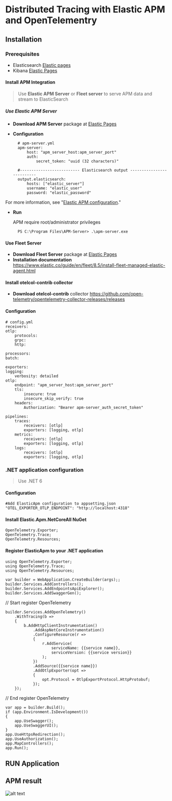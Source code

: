 ﻿# Distributed Tracing with Elastic APM and OpenTelementry
## **Installation**
### **Prerequisites**
* Elasticsearch [Elastic pages](https://www.elastic.co/guide/en/elasticsearch/reference/8.5/docker.html)
* Kibana [Elastic Pages](https://www.elastic.co/guide/en/kibana/8.5/docker.html)
#### **Install APM Integration**
> Use **Elastic APM Server** or **Fleet server** to serve APM data and stream to ElasticSearch
##### **Use Elastic APM Server**
* **Download APM Server** package at [Elastic Pages](https://www.elastic.co/downloads/past-releases/apm-server-8-5-3)
* **Configuration**



        # apm-server.yml
        apm-server:
            host: "apm_server_host:apm_server_port"
            auth:
                secret_token: "uuid (32 characters)"

        #-------------------------- Elasticsearch output --------------------------
        output.elasticsearch:
            hosts: ["elastic_server"]
            username: "elastic_user"
            password: "elastic_password"

For more information, see "[Elastic APM configuration](https://www.elastic.co/guide/en/apm/guide/8.5/configuration-process.html)."

* **Run**
    
    APM require root/administrator privileges

        PS C:\Program Files\APM-Server> .\apm-server.exe

#### **Use Fleet Server**

* **Download Fleet Server** package at [Elastic Pages](https://artifacts.elastic.co/downloads/beats/elastic-agent/elastic-agent-8.5.3-windows-x86_64.zip)
* **Installation documentation** https://www.elastic.co/guide/en/fleet/8.5/install-fleet-managed-elastic-agent.html

#### **Install otelcol-contrib collector**
* **Download otelcol-contrib** collector https://github.com/open-telemetry/opentelemetry-collector-releases/releases
#### **Configuration**
    # config.yml
    receivers:
    otlp:
        protocols:
        grpc:
        http:

    processors:
    batch:

    exporters:
    logging:
        verbosity: detailed
    otlp:
        endpoint: "apm_server_host:apm_server_port"
        tls:
            insecure: true
            insecure_skip_verify: true
        headers:
            Authorization: "Bearer apm-server_auth_secret_token"

    pipelines:
        traces:
            receivers: [otlp]
            exporters: [logging, otlp]
        metrics:
            receivers: [otlp]
            exporters: [logging, otlp]
        logs:
            receivers: [otlp]
            exporters: [logging, otlp]

### **.NET application configuration**
> Use .NET 6
#### **Configuration**
    #Add ElasticApm configuration to appsetting.json
    "OTEL_EXPORTER_OTLP_ENDPOINT": "http://localhost:4318"

#### **Install Elastic.Apm.NetCoreAll** NuGet
    OpenTelemetry.Exporter;
    OpenTelemetry.Trace;
    OpenTelemetry.Resources;

#### **Register** ElasticApm to your .NET application
    using OpenTelemetry.Exporter;
    using OpenTelemetry.Trace;
    using OpenTelemetry.Resources;

    var builder = WebApplication.CreateBuilder(args);;
    builder.Services.AddControllers();
    builder.Services.AddEndpointsApiExplorer();
    builder.Services.AddSwaggerGen();

// Start register OpenTelemetry 

    builder.Services.AddOpenTelemetry()
        .WithTracing(b =>
        {
            b.AddHttpClientInstrumentation()
                .AddAspNetCoreInstrumentation()
                .ConfigureResource(r =>
                {
                    r.AddService(
                        serviceName: {{service name}},
                        serviceVersion: {{service version}}
                    );
                })
                .AddSource({{service name}})
                .AddOtlpExporter(opt =>
                {
                    opt.Protocol = OtlpExportProtocol.HttpProtobuf;
                });
        });
// End register OpenTelemetry

    var app = builder.Build();
    if (app.Environment.IsDevelopment())
    {
        app.UseSwagger();
        app.UseSwaggerUI();
    }
    app.UseHttpsRedirection();
    app.UseAuthorization();
    app.MapControllers();
    app.Run();

## **RUN Application**

## **APM result**
![alt text](/assets/images/elastic-apm.png)

